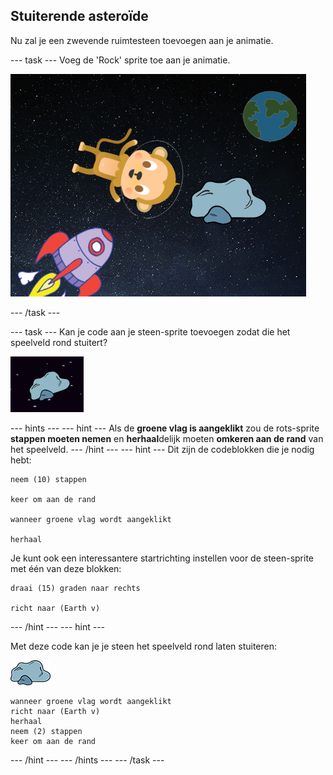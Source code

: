 ## Stuiterende asteroïde

Nu zal je een zwevende ruimtesteen toevoegen aan je animatie.

--- task --- Voeg de 'Rock' sprite toe aan je animatie.

![Een steen-sprite toevoegen](images/space-rock-sprite.png)

--- /task ---

--- task --- Kan je code aan je steen-sprite toevoegen zodat die het speelveld rond stuitert?

![Een stuiterende steen testen](images/space-bounce-test.png)

--- hints ---
 --- hint --- Als de **groene vlag is aangeklikt** zou de rots-sprite **stappen moeten nemen** en **herhaal**delijk moeten **omkeren aan de rand** van het speelveld.
--- /hint ---
 --- hint --- Dit zijn de codeblokken die je nodig hebt:

```blocks3
neem (10) stappen

keer om aan de rand

wanneer groene vlag wordt aangeklikt

herhaal
```

Je kunt ook een interessantere startrichting instellen voor de steen-sprite met één van deze blokken:

```blocks3
draai (15) graden naar rechts

richt naar (Earth v)
```

--- /hint --- --- hint ---

Met deze code kan je je steen het speelveld rond laten stuiteren:

![Steen-sprite](images/sprite-rock.png)

```blocks3
wanneer groene vlag wordt aangeklikt
richt naar (Earth v)
herhaal 
neem (2) stappen
keer om aan de rand
```

--- /hint --- --- /hints --- --- /task ---
